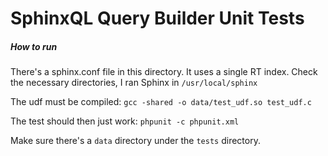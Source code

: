 SphinxQL Query Builder Unit Tests
=================================

##### How to run

There's a sphinx.conf file in this directory. It uses a single RT index. Check the necessary directories, I ran Sphinx in `/usr/local/sphinx`

The udf must be compiled: `gcc -shared -o data/test_udf.so test_udf.c`

The test should then just work: `phpunit -c phpunit.xml`

Make sure there's a `data` directory under the `tests` directory.
